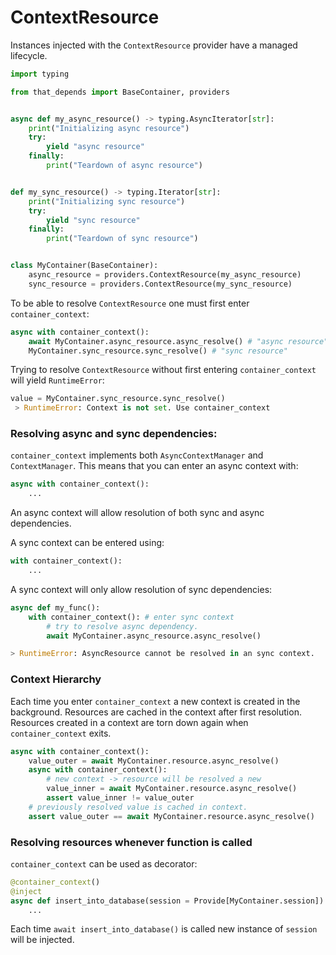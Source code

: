 # ContextResource
Instances injected with the `ContextResource` provider have a managed lifecycle.

```python
import typing

from that_depends import BaseContainer, providers


async def my_async_resource() -> typing.AsyncIterator[str]:
    print("Initializing async resource")
    try:
        yield "async resource"
    finally:
        print("Teardown of async resource")


def my_sync_resource() -> typing.Iterator[str]:
    print("Initializing sync resource")
    try:
        yield "sync resource"
    finally:
        print("Teardown of sync resource")


class MyContainer(BaseContainer):
    async_resource = providers.ContextResource(my_async_resource)
    sync_resource = providers.ContextResource(my_sync_resource)
```

To be able to resolve `ContextResource` one must first enter `container_context`:
```python
async with container_context():
    await MyContainer.async_resource.async_resolve() # "async resource"
    MyContainer.sync_resource.sync_resolve() # "sync resource"
```

 Trying to resolve `ContextResource` without first entering `container_context` will yield `RuntimeError`:
```python
value = MyContainer.sync_resource.sync_resolve()
 > RuntimeError: Context is not set. Use container_context
```

### Resolving async and sync dependencies:
``container_context`` implements both ``AsyncContextManager`` and ``ContextManager``.
This means that you can enter an async context with:

```python
async with container_context():
    ...
```
An async context will allow resolution of both sync and async dependencies.

A sync context can be entered using:
```python
with container_context():
    ...
```
A sync context will only allow resolution of sync dependencies:
```python
async def my_func():
    with container_context(): # enter sync context
        # try to resolve async dependency.
        await MyContainer.async_resource.async_resolve()

> RuntimeError: AsyncResource cannot be resolved in an sync context.
```

### Context Hierarchy
Each time you enter `container_context` a new context is created in the background.
Resources are cached in the context after first resolution.
Resources created in a context are torn down again when `container_context` exits.
```python
async with container_context():
    value_outer = await MyContainer.resource.async_resolve()
    async with container_context():
        # new context -> resource will be resolved a new
        value_inner = await MyContainer.resource.async_resolve()
        assert value_inner != value_outer
    # previously resolved value is cached in context.
    assert value_outer == await MyContainer.resource.async_resolve()
```

### Resolving resources whenever function is called
`container_context` can be used as decorator:
```python
@container_context()
@inject
async def insert_into_database(session = Provide[MyContainer.session]):
    ...
```
Each time ``await insert_into_database()`` is called new instance of ``session`` will be injected.
